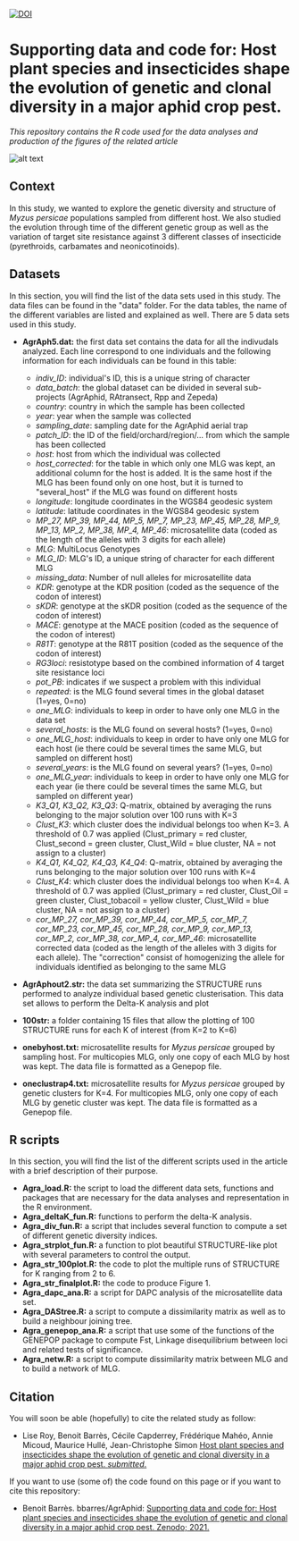 [![DOI](https://zenodo.org/badge/41293576.svg)](https://zenodo.org/badge/latestdoi/41293576)
# Supporting data and code for: Host plant species and insecticides shape the evolution of genetic and clonal diversity in a major aphid crop pest.
*This repository contains the R code used for the data analyses and production of the figures of the related article*

![alt text](https://am3pap005files.storage.live.com/y4mj1vNR8vkSSlKfOnK59G9SnBv8ol8S-DMqIKrhAEzCvb2XP1zGTdTDWcuGkEY8Jt9PGvCpHe0ULIVijbkOm8wUSaQ4BmYqy0BFIIOl-Dobaw93LZj16VJw2Z39_NVeIyhzH4epNi-NRMJlDZPi2l_Vwl4QP42sYpMZ9fwgGE--rdnsBLIeCnG7vpGQr3929jL?width=1588&height=588&cropmode=none)


## Context
In this study, we wanted to explore the genetic diversity and structure of *Myzus persicae* populations sampled from different host. We also studied the evolution through time of the different genetic group as well as the variation of target site resistance against 3 different classes of insecticide (pyrethroids, carbamates and neonicotinoids). 


## Datasets
In this section, you will find the list of the data sets used in this study. The data files can be found in the "data" folder. For the data tables, the name of the different variables are listed and explained as well. There are 5 data sets used in this study.  

+ **AgrAph5.dat:** the first data set contains the data for all the indivudals analyzed. Each line correspond to one individuals and the following information for each individuals can be found in this table: 
  + *indiv_ID*: individual's ID, this is a unique string of character
  + *data_batch*: the global dataset can be divided in several sub-projects (AgrAphid, RAtransect, Rpp and Zepeda)
  + *country*: country in which the sample has been collected
  + *year*: year when the sample was collected
  + *sampling_date*: sampling date for the AgrAphid aerial trap
  + *patch_ID*: the ID of the field/orchard/region/… from which the sample has been collected
  + *host*: host from which the individual was collected
  + *host_corrected*: for the table in which only one MLG was kept, an additional column for the host is added. It is the same host if the MLG has been
found only on one host, but it is turned to "several_host" if the MLG was found on different hosts
  + *longitude*: longitude coordinates in the WGS84 geodesic system
  + *latitude*: latitude coordinates in the WGS84 geodesic system
  + *MP_27,	MP_39,	MP_44,	MP_5,	MP_7,	MP_23,	MP_45,	MP_28,	MP_9,	MP_13,	MP_2,	MP_38,	MP_4,	MP_46*: microsatellite data (coded as the length of the alleles with 3 digits for each allele)
  + *MLG*: MultiLocus Genotypes
  + *MLG_ID*: MLG's ID, a unique string of character for each different MLG
  + *missing_data*: Number of null alleles for microsatellite data
  + *KDR*: genotype at the KDR position (coded as the sequence of the codon of interest)
  + *sKDR*: genotype at the sKDR position (coded as the sequence of the codon of interest)
  + *MACE*: genotype at the MACE position (coded as the sequence of the codon of interest)
  + *R81T*: genotype at the R81T position (coded as the sequence of the codon of interest)
  + *RG3loci*: resistotype based on the combined information of 4 target site resistance loci
  + *pot_PB*: indicates if we suspect a problem with this individual
  + *repeated*: is the MLG found several times in the global dataset (1=yes, 0=no)
  + *one_MLG*: individuals to keep in order to have only one MLG in the data set
  + *several_hosts*: is the MLG found on several hosts? (1=yes, 0=no)
  + *one_MLG_host*: individuals to keep in order to have only one MLG for each host (ie there could be several times the same MLG, but sampled on different host)
  + *several_years*: is the MLG found on several years? (1=yes, 0=no)
  + *one_MLG_year*: individuals to keep in order to have only one MLG for each year (ie there could be several times the same MLG, but sampled on different year)
  + *K3_Q1,	K3_Q2,	K3_Q3*: Q-matrix, obtained by averaging the runs belonging to the major solution over 100 runs with K=3
  + *Clust_K3*: which cluster does the individual belongs too when K=3. A threshold of 0.7 was applied (Clust_primary = red cluster, Clust_second = green cluster, Clust_Wild = blue cluster, NA = not assign to a cluster)
  + *K4_Q1,	K4_Q2,	K4_Q3,	K4_Q4*: Q-matrix, obtained by averaging the runs belonging to the major solution over 100 runs with K=4
  + *Clust_K4*: which cluster does the individual belongs too when K=4. A threshold of 0.7 was applied (Clust_primary = red cluster, Clust_Oil = green cluster, Clust_tobacoil = yellow cluster, Clust_Wild = blue cluster, NA = not assign to a cluster)
  + *cor_MP_27,	cor_MP_39,	cor_MP_44,	cor_MP_5,	cor_MP_7,	cor_MP_23,	cor_MP_45,	cor_MP_28,	cor_MP_9,	cor_MP_13,	cor_MP_2,	cor_MP_38,	cor_MP_4,	cor_MP_46*: microsatellite corrected data (coded as the length of the alleles with 3 digits for each allele). The "correction" consist of homogenizing the allele for individuals identified as belonging to the same MLG 

+ **AgrAphout2.str:** the data set summarizing the STRUCTURE runs performed to analyze individual based genetic clusterisation. This data set allows to perform the Delta-K analysis and plot

+ **100str:** a folder containing 15 files that allow the plotting of 100 STRUCTURE runs for each K of interest (from K=2 to K=6)

+ **onebyhost.txt:** microsatellite results for *Myzus persicae* grouped by sampling host. For multicopies MLG, only one copy of each MLG by host was kept. The data file is formatted as a Genepop file. 

+ **oneclustrap4.txt:** microsatellite results for *Myzus persicae* grouped by genetic clusters for K=4. For multicopies MLG, only one copy of each MLG by genetic cluster was kept. The data file is formatted as a Genepop file.  


## R scripts
In this section, you will find the list of the different scripts used in the article with a brief description of their purpose.

+ **Agra_load.R:** the script to load the different data sets, functions and packages that are necessary for the data analyses and representation in the R environment. 
+ **Agra_deltaK_fun.R:** functions to perform the delta-K analysis. 
+ **Agra_div_fun.R:** a script that includes several function to compute a set of different genetic diversity indices. 
+ **Agra_strplot_fun.R:** a function to plot beautiful STRUCTURE-like plot with several parameters to control the output. 
+ **Agra_str_100plot.R:** the code to plot the multiple runs of STRUCTURE for K ranging from 2 to 6. 
+ **Agra_str_finalplot.R:** the code to produce Figure 1. 
+ **Agra_dapc_ana.R:** a script for DAPC analysis of the microsatellite data set. 
+ **Agra_DAStree.R:** a script to compute a dissimilarity matrix as well as to build a neighbour joining tree. 
+ **Agra_genepop_ana.R:** a script that use some of the functions of the GENEPOP package to compute Fst, Linkage disequilibrium between loci and related tests of significance. 
+ **Agra_netw.R:** a script to compute dissimilarity matrix between MLG and to build a network of MLG. 


## Citation
You will soon be able (hopefully) to cite the related study as follow: 
+ Lise Roy, Benoit Barrès, Cécile Capderrey, Frédérique Mahéo, Annie Micoud, Maurice Hullé, Jean-Christophe Simon
[Host plant species and insecticides shape the evolution of genetic and clonal diversity in a major aphid crop pest. *submitted*.]()

If you want to use (some of) the code found on this page or if you want to cite this repository:
+ Benoit Barrès. bbarres/AgrAphid: [Supporting data and code for: Host plant species and insecticides shape the evolution of genetic and clonal diversity in a major aphid crop pest. Zenodo; 2021.](https://zenodo.org/badge/latestdoi/41293576)
